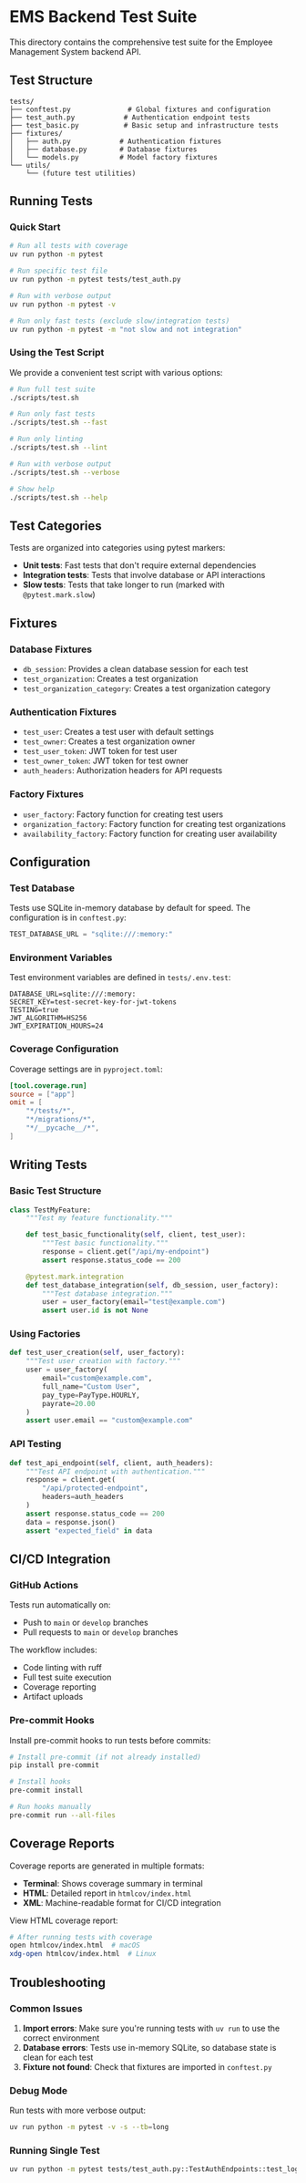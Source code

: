 # EMS Backend Test Suite

This directory contains the comprehensive test suite for the Employee Management System backend API.

## Test Structure

```
tests/
├── conftest.py              # Global fixtures and configuration
├── test_auth.py            # Authentication endpoint tests
├── test_basic.py           # Basic setup and infrastructure tests
├── fixtures/
│   ├── auth.py            # Authentication fixtures
│   ├── database.py        # Database fixtures
│   └── models.py          # Model factory fixtures
└── utils/
    └── (future test utilities)
```

## Running Tests

### Quick Start

```bash
# Run all tests with coverage
uv run python -m pytest

# Run specific test file
uv run python -m pytest tests/test_auth.py

# Run with verbose output
uv run python -m pytest -v

# Run only fast tests (exclude slow/integration tests)
uv run python -m pytest -m "not slow and not integration"
```

### Using the Test Script

We provide a convenient test script with various options:

```bash
# Run full test suite
./scripts/test.sh

# Run only fast tests
./scripts/test.sh --fast

# Run only linting
./scripts/test.sh --lint

# Run with verbose output
./scripts/test.sh --verbose

# Show help
./scripts/test.sh --help
```

## Test Categories

Tests are organized into categories using pytest markers:

- **Unit tests**: Fast tests that don't require external dependencies
- **Integration tests**: Tests that involve database or API interactions
- **Slow tests**: Tests that take longer to run (marked with `@pytest.mark.slow`)

## Fixtures

### Database Fixtures

- `db_session`: Provides a clean database session for each test
- `test_organization`: Creates a test organization
- `test_organization_category`: Creates a test organization category

### Authentication Fixtures

- `test_user`: Creates a test user with default settings
- `test_owner`: Creates a test organization owner
- `test_user_token`: JWT token for test user
- `test_owner_token`: JWT token for test owner
- `auth_headers`: Authorization headers for API requests

### Factory Fixtures

- `user_factory`: Factory function for creating test users
- `organization_factory`: Factory function for creating test organizations
- `availability_factory`: Factory function for creating user availability

## Configuration

### Test Database

Tests use SQLite in-memory database by default for speed. The configuration is in `conftest.py`:

```python
TEST_DATABASE_URL = "sqlite:///:memory:"
```

### Environment Variables

Test environment variables are defined in `tests/.env.test`:

```
DATABASE_URL=sqlite:///:memory:
SECRET_KEY=test-secret-key-for-jwt-tokens
TESTING=true
JWT_ALGORITHM=HS256
JWT_EXPIRATION_HOURS=24
```

### Coverage Configuration

Coverage settings are in `pyproject.toml`:

```toml
[tool.coverage.run]
source = ["app"]
omit = [
    "*/tests/*",
    "*/migrations/*",
    "*/__pycache__/*",
]
```

## Writing Tests

### Basic Test Structure

```python
class TestMyFeature:
    """Test my feature functionality."""

    def test_basic_functionality(self, client, test_user):
        """Test basic functionality."""
        response = client.get("/api/my-endpoint")
        assert response.status_code == 200

    @pytest.mark.integration
    def test_database_integration(self, db_session, user_factory):
        """Test database integration."""
        user = user_factory(email="test@example.com")
        assert user.id is not None
```

### Using Factories

```python
def test_user_creation(self, user_factory):
    """Test user creation with factory."""
    user = user_factory(
        email="custom@example.com",
        full_name="Custom User",
        pay_type=PayType.HOURLY,
        payrate=20.00
    )
    assert user.email == "custom@example.com"
```

### API Testing

```python
def test_api_endpoint(self, client, auth_headers):
    """Test API endpoint with authentication."""
    response = client.get(
        "/api/protected-endpoint",
        headers=auth_headers
    )
    assert response.status_code == 200
    data = response.json()
    assert "expected_field" in data
```

## CI/CD Integration

### GitHub Actions

Tests run automatically on:

- Push to `main` or `develop` branches
- Pull requests to `main` or `develop` branches

The workflow includes:

- Code linting with ruff
- Full test suite execution
- Coverage reporting
- Artifact uploads

### Pre-commit Hooks

Install pre-commit hooks to run tests before commits:

```bash
# Install pre-commit (if not already installed)
pip install pre-commit

# Install hooks
pre-commit install

# Run hooks manually
pre-commit run --all-files
```

## Coverage Reports

Coverage reports are generated in multiple formats:

- **Terminal**: Shows coverage summary in terminal
- **HTML**: Detailed report in `htmlcov/index.html`
- **XML**: Machine-readable format for CI/CD integration

View HTML coverage report:

```bash
# After running tests with coverage
open htmlcov/index.html  # macOS
xdg-open htmlcov/index.html  # Linux
```

## Troubleshooting

### Common Issues

1. **Import errors**: Make sure you're running tests with `uv run` to use the correct environment
2. **Database errors**: Tests use in-memory SQLite, so database state is clean for each test
3. **Fixture not found**: Check that fixtures are imported in `conftest.py`

### Debug Mode

Run tests with more verbose output:

```bash
uv run python -m pytest -v -s --tb=long
```

### Running Single Test

```bash
uv run python -m pytest tests/test_auth.py::TestAuthEndpoints::test_login_success -v
```
